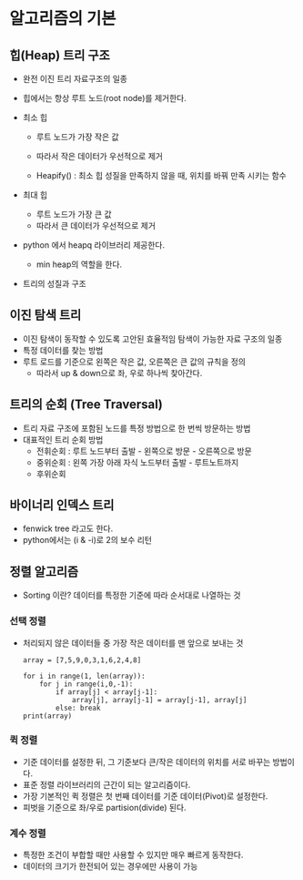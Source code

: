 # 알고리즘의 기본



## 힙(Heap) 트리 구조

- 완전 이진 트리 자료구조의 일종

- 힙에서는 항상 루트 노드(root node)를 제거한다.

- 최소 힙

  - 루트 노드가 가장 작은 값

  - 따라서 작은 데이터가 우선적으로 제거

  - Heapify() : 최소 힙 성질을 만족하지 않을 때, 위치를 바꿔 만족 시키는 함수

    

- 최대 힙

  - 루트 노드가 가장 큰 값
  - 따라서 큰 데이터가 우선적으로 제거

  

- python 에서 heapq 라이브러리 제공한다.

  - min heap의 역할을 한다.

  

- 트리의 성질과 구조





## 이진 탐색 트리

- 이진 탐색이 동작할 수 있도록 고안된 효율적임 탐색이 가능한 자료 구조의 일종
- 특정 데이터를 찾는 방법
- 루트 로드를 기준으로 왼쪽은 작은 값, 오른쪽은 큰 값의 규칙을 정의
  - 따라서 up & down으로 좌, 우로 하나씩 찾아간다.





## 트리의 순회 (Tree Traversal)

- 트리 자료 구조에 포함된 노드를 특정 방법으로 한 번씩 방문하는 방법
- 대표적인 트리 순회 방법
  - 전휘순회 : 루트 노드부터 출발 - 왼쪽으로 방문 - 오른쪽으로 방문
  - 중위순회 : 왼쪽 가장 아래 자식 노드부터 출발 - 루트노트까지
  - 후위순회





## 바이너리 인덱스 트리

- fenwick tree 라고도 한다.
- python에서는 (i & -i)로 2의 보수 리턴





## 정렬 알고리즘

- Sorting 이란? 데이터를 특정한 기준에 따라 순서대로 나열하는 것




### 	선택 정렬

- 처리되지 않은 데이터들 중 가장 작은 데이터를 맨 앞으로 보내는 것

  ```
  array = [7,5,9,0,3,1,6,2,4,8]
  
  for i in range(1, len(array)):
      for j in range(i,0,-1):
          if array[j] < array[j-1]:
              array[j], array[j-1] = array[j-1], array[j]
          else: break
  print(array)
  ```





### 퀵 정렬

- 기준 데이터를 설정한 뒤, 그 기준보다 큰/작은 데이터의 위치를 서로 바꾸는 방법이다.
- 표준 정렬 라이브러리의 근간이 되는 알고리즘이다.
- 가장 기본적인 퀵 정렬은 첫 번째 데이터를 기준 데이터(Pivot)로 설정한다.
- 피벗을 기준으로 좌/우로 partision(divide) 된다.





### 계수 정렬

- 특정한 조건이 부합할 때만 사용할 수 있지만 매우 빠르게 동작한다.
- 데이터의 크기가 한전되어 있는 경우에만 사용이 가능



























































